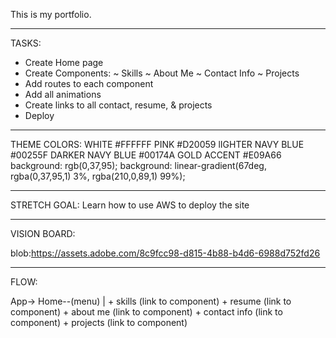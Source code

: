 This is my portfolio.
________________________________________________________________
TASKS:
- Create Home page
- Create Components: 
    ~ Skills
    ~ About Me
    ~ Contact Info
    ~ Projects
- Add routes to each component
- Add all animations 
- Create links to all contact, resume, & projects 
- Deploy
________________________________________________________________
THEME COLORS: 
 WHITE #FFFFFF
 PINK  #D20059
 lIGHTER NAVY BLUE #00255F
 DARKER NAVY BLUE #00174A
 GOLD ACCENT #E09A66
 background: rgb(0,37,95);
 background: linear-gradient(67deg, rgba(0,37,95,1) 3%, rgba(210,0,89,1) 99%);

________________________________________________________________
STRETCH GOAL: Learn how to use AWS to deploy the site
________________________________________________________________

VISION BOARD:

blob:https://assets.adobe.com/8c9fcc98-d815-4b88-b4d6-6988d752fd26

________________________________________________________________
FLOW:

App-> Home--(menu)
               |
           + skills (link to component)
           + resume (link to component)
           + about me (link to component)
           + contact info (link to component)
           + projects (link to component)   